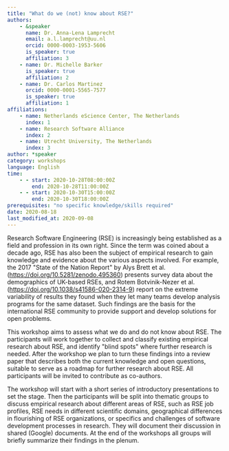 ```yaml
---
title: "What do we (not) know about RSE?"
authors:
    - &speaker
      name: Dr. Anna-Lena Lamprecht
      email: a.l.lamprecht@uu.nl
      orcid: 0000-0003-1953-5606
      is_speaker: true
      affiliation: 3
    - name: Dr. Michelle Barker
      is_speaker: true
      affiliation: 2
    - name: Dr. Carlos Martinez
      orcid: 0000-0001-5565-7577
      is_speaker: true
      affiliation: 1
affiliations:
    - name: Netherlands eScience Center, The Netherlands
      index: 1
    - name: Research Software Alliance
      index: 2
    - name: Utrecht University, The Netherlands
      index: 3
author: *speaker
category: workshops
language: English
time:
    - - start: 2020-10-28T08:00:00Z
        end: 2020-10-28T11:00:00Z
    - - start: 2020-10-30T15:00:00Z
        end: 2020-10-30T18:00:00Z
prerequisites: "no specific knowledge/skills required"
date: 2020-08-18
last_modified_at: 2020-09-08
---
```

Research Software Engineering (RSE) is increasingly being established as a field and profession in its own right. Since the term was coined about a decade ago, RSE has also been the subject of empirical research to gain knowledge and evidence about the various aspects involved. For example, the 2017 "State of the Nation Report" by Alys Brett et al. (https://doi.org/10.5281/zenodo.495360) presents survey data about the demographics of UK-based RSEs, and Rotem Botvinik-Nezer et al. (https://doi.org/10.1038/s41586-020-2314-9) report on the extreme variability of results they found when they let many teams develop analysis programs for the same dataset. Such findings are the basis for the international RSE community to provide support and develop solutions for open problems.

This workshop aims to assess what we do and do not know about RSE. The participants will work together to collect and classify existing empirical research about RSE, and identify "blind spots" where further research is needed. After the workshop we plan to turn these findings into a review paper that describes both the current knowledge and open questions, suitable to serve as a roadmap for further research about RSE. All participants will be invited to contribute as co-authors.

The workshop will start with a short series of introductory presentations to set the stage. Then the participants will be split into thematic groups to discuss empirical research about different areas of RSE, such as RSE job profiles, RSE needs in different scientific domains, geographical differences in flourishing of RSE organizations, or specifics and challenges of software development processes in research. They will document their discussion in shared (Google) documents. At the end of the workshops all groups will briefly summarize their findings in the plenum.
